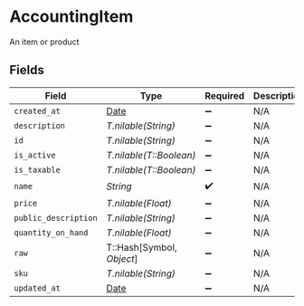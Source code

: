 # AccountingItem

An item or product


## Fields

| Field                                                                | Type                                                                 | Required                                                             | Description                                                          |
| -------------------------------------------------------------------- | -------------------------------------------------------------------- | -------------------------------------------------------------------- | -------------------------------------------------------------------- |
| `created_at`                                                         | [Date](https://ruby-doc.org/stdlib-2.6.1/libdoc/date/rdoc/Date.html) | :heavy_minus_sign:                                                   | N/A                                                                  |
| `description`                                                        | *T.nilable(String)*                                                  | :heavy_minus_sign:                                                   | N/A                                                                  |
| `id`                                                                 | *T.nilable(String)*                                                  | :heavy_minus_sign:                                                   | N/A                                                                  |
| `is_active`                                                          | *T.nilable(T::Boolean)*                                              | :heavy_minus_sign:                                                   | N/A                                                                  |
| `is_taxable`                                                         | *T.nilable(T::Boolean)*                                              | :heavy_minus_sign:                                                   | N/A                                                                  |
| `name`                                                               | *String*                                                             | :heavy_check_mark:                                                   | N/A                                                                  |
| `price`                                                              | *T.nilable(Float)*                                                   | :heavy_minus_sign:                                                   | N/A                                                                  |
| `public_description`                                                 | *T.nilable(String)*                                                  | :heavy_minus_sign:                                                   | N/A                                                                  |
| `quantity_on_hand`                                                   | *T.nilable(Float)*                                                   | :heavy_minus_sign:                                                   | N/A                                                                  |
| `raw`                                                                | T::Hash[Symbol, *Object*]                                            | :heavy_minus_sign:                                                   | N/A                                                                  |
| `sku`                                                                | *T.nilable(String)*                                                  | :heavy_minus_sign:                                                   | N/A                                                                  |
| `updated_at`                                                         | [Date](https://ruby-doc.org/stdlib-2.6.1/libdoc/date/rdoc/Date.html) | :heavy_minus_sign:                                                   | N/A                                                                  |